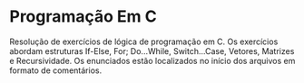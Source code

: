 # Programação Em C

Resolução de exercícios de lógica de programação em C. Os exercícios abordam estruturas If-Else, For; Do...While, Switch...Case, Vetores, Matrizes e Recursividade. Os enunciados estão localizados no início dos arquivos em formato de comentários.
